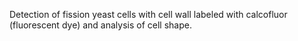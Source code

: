 Detection of fission yeast cells with cell wall labeled with calcofluor (fluorescent dye) and analysis of cell shape. 
